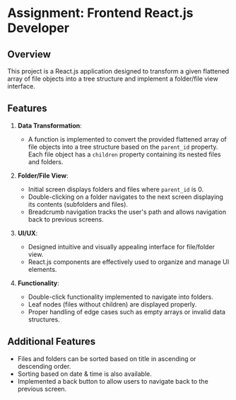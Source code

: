 # Assignment: Frontend React.js Developer

## Overview

This project is a React.js application designed to transform a given flattened array of file objects into a tree structure and implement a folder/file view interface.

## Features

1. **Data Transformation**:

   - A function is implemented to convert the provided flattened array of file objects into a tree structure based on the `parent_id` property. Each file object has a `children` property containing its nested files and folders.

2. **Folder/File View**:

   - Initial screen displays folders and files where `parent_id` is 0.
   - Double-clicking on a folder navigates to the next screen displaying its contents (subfolders and files).
   - Breadcrumb navigation tracks the user's path and allows navigation back to previous screens.

3. **UI/UX**:

   - Designed intuitive and visually appealing interface for file/folder view.
   - React.js components are effectively used to organize and manage UI elements.

4. **Functionality**:
   - Double-click functionality implemented to navigate into folders.
   - Leaf nodes (files without children) are displayed properly.
   - Proper handling of edge cases such as empty arrays or invalid data structures.

## Additional Features

- Files and folders can be sorted based on title in ascending or descending order.
- Sorting based on date & time is also available.
- Implemented a back button to allow users to navigate back to the previous screen.
